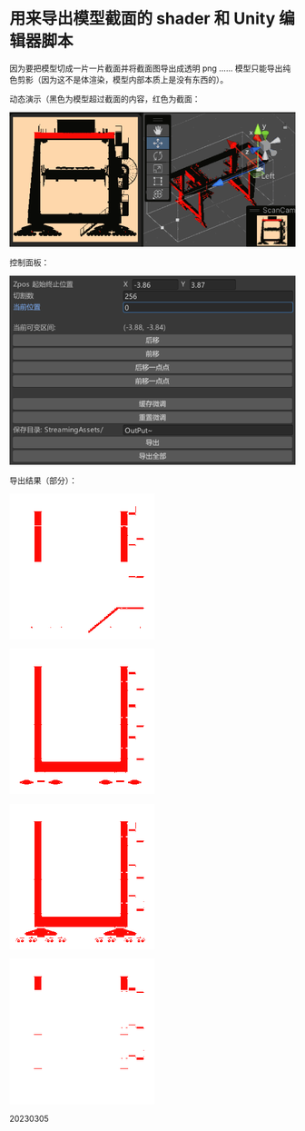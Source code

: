 # 用来导出模型截面的 shader 和 Unity 编辑器脚本

因为要把模型切成一片一片截面并将截面图导出成透明 png …… 模型只能导出纯色剪影（因为这不是体渲染，模型内部本质上是没有东西的）。

动态演示（黑色为模型超过截面的内容，红色为截面：



![anim](Assets/Res/result/anim.gif)

控制面板：

![ctrlPanel](Assets/Res/result/ctrlPanel.png)

导出结果（部分）：

![38](Assets/Res/result/38.png)

![45](Assets/Res/result/45.png)

![49](Assets/Res/result/49.png)

![55](Assets/Res/result/55.png)

20230305